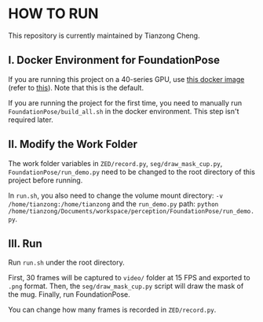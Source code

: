 # HOW TO RUN

This repository is currently maintained by Tianzong Cheng.

## I. Docker Environment for FoundationPose

If you are running this project on a 40-series GPU, use [this docker image](https://hub.docker.com/r/shingarey/foundationpose_custom_cuda121) (refer to [this](https://github.com/NVlabs/FoundationPose/issues/27)). Note that this is the default.

If you are running the project for the first time, you need to manually run `FoundationPose/build_all.sh` in the docker environment. This step isn't required later.

## II. Modify the Work Folder

The work folder variables in `ZED/record.py`, `seg/draw_mask_cup.py`, `FoundationPose/run_demo.py` need to be changed to the root directory of this project before running.

In `run.sh`, you also need to change the volume mount directory: `-v /home/tianzong:/home/tianzong` and the `run_demo.py` path: `python /home/tianzong/Documents/workspace/perception/FoundationPose/run_demo.py`.

## III. Run

Run `run.sh` under the root directory.

First, 30 frames will be captured to `video/` folder at 15 FPS and exported to `.png` format. Then, the `seg/draw_mask_cup.py` script will draw the mask of the mug. Finally, run FoundationPose.

You can change how many frames is recorded in `ZED/record.py`.

